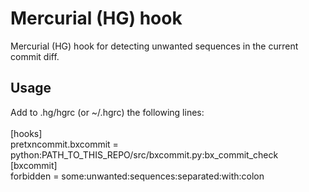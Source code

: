 Mercurial (HG) hook
===================

Mercurial (HG) hook for detecting unwanted sequences in the current commit diff.

Usage
-----

Add to .hg/hgrc (or ~/.hgrc) the following lines:<br />
<br />
[hooks]<br />
pretxncommit.bxcommit = python:PATH_TO_THIS_REPO/src/bxcommit.py:bx_commit_check<br />
[bxcommit]<br />
forbidden = some:unwanted:sequences:separated:with:colon
